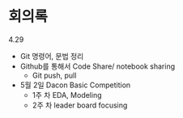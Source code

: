# 회의록

4.29

* Git 명령어, 문법 정리
* Github를 통해서 Code Share/ notebook sharing
    * Git push, pull
* 5월 2일 Dacon Basic Competition 
    * 1주 차  EDA, Modeling
    * 2주 차 leader board focusing 
